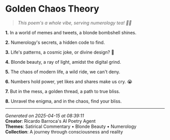 # Golden Chaos Theory

> *This poem's a whole vibe, serving numerology tea! 💅🤯*

**1.** In a world of memes and tweets, a blonde bombshell shines.


**2.** Numerology's secrets, a hidden code to find.


**3.** Life's patterns, a cosmic joke, or divine design? 🌌


**4.** Blonde beauty, a ray of light, amidst the digital grind.


**5.** The chaos of modern life, a wild ride, we can't deny.


**6.** Numbers hold power, yet likes and shares make us cry. 😭


**7.** But in the mess, a golden thread, a path to true bliss.


**8.** Unravel the enigma, and in the chaos, find your bliss.



---

*Generated on 2025-04-15 at 08:39:11*  
**Creator**: Ricardo Barroca's AI Poetry Agent  
**Themes**: Satirical Commentary • Blonde Beauty • Numerology  
**Collection**: A journey through consciousness and reality
